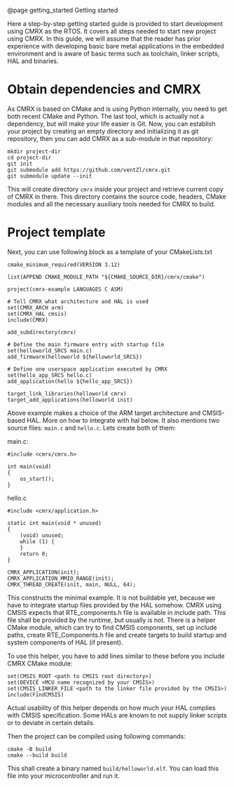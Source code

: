 @page getting_started Getting started

Here a step-by-step getting started guide is provided to start development using
CMRX as the RTOS. It covers all steps needed to start new project using
CMRX. In this guide, we will assume that the reader has prior experience with
developing basic bare metal applications in the embedded environment and is
aware of basic terms such as toolchain, linker scripts, HAL and binaries.

Obtain dependencies and CMRX
============================

As CMRX is based on CMake and is using Python internally, you need to get both
recent CMake and Python. The last tool, which is actually not a dependency, but
will make your life easier is Git. Now, you can establish your project by
creating an empty directory and initializing it as git repository, then you can
add CMRX as a sub-module in that repository:

~~~~~~~~~~~
mkdir project-dir
cd project-dir
git init
git submodule add https://github.com/ventZl/cmrx.git
git submodule update --init
~~~~~~~~~~~

This will create directory `cmrx` inside your project and retrieve current copy
of CMRX in there. This directory contains the source code, headers, CMake
modules and all the necessary auxiliary tools needed for CMRX to build.

Project template
================

Next, you can use following block as a template of your CMakeLists.txt

~~~~{.cmake}
cmake_minimum_required(VERSION 3.12)

list(APPEND CMAKE_MODULE_PATH "${CMAKE_SOURCE_DIR}/cmrx/cmake")

project(cmrx-example LANGUAGES C ASM)

# Tell CMRX what architecture and HAL is used
set(CMRX_ARCH arm)
set(CMRX_HAL cmsis)
include(CMRX)

add_subdirectory(cmrx)

# Define the main firmware entry with startup file
set(helloworld_SRCS main.c)
add_firmware(helloworld ${helloworld_SRCS})

# Define one userspace application executed by CMRX
set(hello_app_SRCS hello.c)
add_application(hello ${hello_app_SRCS})

target_link_libraries(helloworld cmrx)
target_add_applications(helloworld init)
~~~~

Above example makes a choice of the ARM target architecture and CMSIS-based HAL. More on
how to integrate with hal below. It also mentions two source files: `main.c` and `hello.c`. Lets create both of them:

main.c:
~~~~~{.c}
#include <cmrx/cmrx.h>

int main(void)
{
    os_start();
}
~~~~~

hello.c
~~~~~{.c}
#include <cmrx/application.h>

static int main(void * unused)
{
    (void) unused;
    while (1) {
    }
    return 0;
}

CMRX_APPLICATION(init);
CMRX_APPLICATION_MMIO_RANGE(init);
CMRX_THREAD_CREATE(init, main, NULL, 64);
~~~~~


This constructs the minimal example. It is not buildable yet, because we have to integrate
startup files provided by the HAL somehow. CMRX using CMSIS expects that RTE_components.h
file is available in include path. This file shall be provided by the runtime, but usually
is not. There is a helper CMake module, which can try to find CMSIS components, set up
include paths, create RTE_Components.h file and create targets to build startup and system
components of HAL (if present).

To use this helper, you have to add lines similar to these before you include CMRX CMake
module:

~~~~~~~~
set(CMSIS_ROOT <path to CMSIS root directory>)
set(DEVICE <MCU name recognized by your CMSIS>)
set(CMSIS_LINKER_FILE <path to the linker file provided by the CMSIS>)
include(FindCMSIS)
~~~~~~~~

Actual usability of this helper depends on how much your HAL complies with CMSIS
specification. Some HALs are known to not supply linker scripts or to deviate in certain
details.

Then the project can be compiled using following commands:

    cmake -B build
    cmake --build build

This shall create a binary named `build/helloworld.elf`. You can load this file into your microcontroller and run it.
